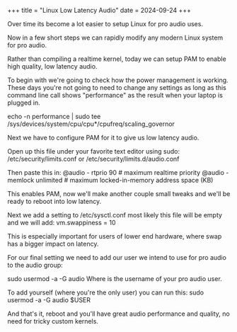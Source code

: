 +++
title = "Linux Low Latency Audio"
date = 2024-09-24
+++

Over time its become a lot easier to setup Linux for pro audio uses.

Now in a few short steps we can rapidly modify any modern Linux system for pro audio.

Rather than compiling a realtime kernel, today we can setup PAM to enable high quality,
low latency audio.

To begin with we're going to check how the power management is working. These days you're not
going to need to change any settings as long as this command line call shows "performance" as
the result when your laptop is plugged in.

echo -n performance | sudo tee /sys/devices/system/cpu/cpu*/cpufreq/scaling_governor

Next we have to configure PAM for it to give us low latency audio.

Open up this file under your favorite text editor using sudo:
/etc/security/limits.conf or /etc/security/limits.d/audio.conf

Then paste this in:
@audio - rtprio 90       # maximum realtime priority
@audio - memlock unlimited  # maximum locked-in-memory address space (KB)

This enables PAM, now we'll make another couple small tweaks and we'll be ready to
reboot into low latency.

Next we add a setting to /etc/sysctl.conf most likely this file will be empty and we
will add:
vm.swappiness = 10

This is especially important for users of lower end hardware, where swap has a bigger
impact on latency.

For our final setting we need to add our user we intend to use for pro audio to the
audio group:

sudo usermod -a -G audio <username>
Where <username> is the username of your pro audio user.

To add yourself (where you're the only user) you can run this:
sudo usermod -a -G audio $USER

And that's it, reboot and you'll have great audio performance and quality, no need for tricky
custom kernels.
